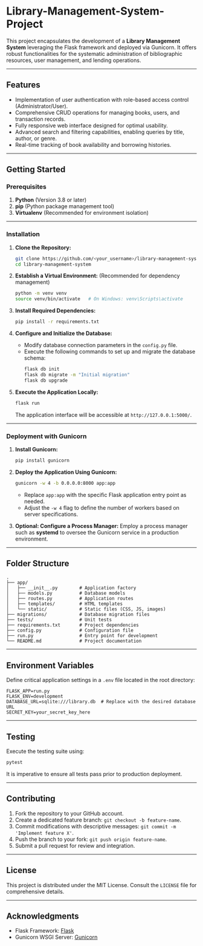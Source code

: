# Library-Management-System-Project

This project encapsulates the development of a **Library Management System** leveraging the Flask framework and deployed via Gunicorn. It offers robust functionalities for the systematic administration of bibliographic resources, user management, and lending operations.

---

## Features

- Implementation of user authentication with role-based access control (Administrator/User).
- Comprehensive CRUD operations for managing books, users, and transaction records.
- Fully responsive web interface designed for optimal usability.
- Advanced search and filtering capabilities, enabling queries by title, author, or genre.
- Real-time tracking of book availability and borrowing histories.

---

## Getting Started

### Prerequisites

1. **Python** (Version 3.8 or later)
2. **pip** (Python package management tool)
3. **Virtualenv** (Recommended for environment isolation)

---

### Installation

1. **Clone the Repository:**
   ```bash
   git clone https://github.com/<your_username>/library-management-system.git
   cd library-management-system
   ```

2. **Establish a Virtual Environment:** (Recommended for dependency management)
   ```bash
   python -m venv venv
   source venv/bin/activate   # On Windows: venv\Scripts\activate
   ```

3. **Install Required Dependencies:**
   ```bash
   pip install -r requirements.txt
   ```

4. **Configure and Initialize the Database:**
   - Modify database connection parameters in the `config.py` file.
   - Execute the following commands to set up and migrate the database schema:
     ```bash
     flask db init
     flask db migrate -m "Initial migration"
     flask db upgrade
     ```

5. **Execute the Application Locally:**
   ```bash
   flask run
   ```
   The application interface will be accessible at `http://127.0.0.1:5000/`.

---

### Deployment with Gunicorn

1. **Install Gunicorn:**
   ```bash
   pip install gunicorn
   ```

2. **Deploy the Application Using Gunicorn:**
   ```bash
   gunicorn -w 4 -b 0.0.0.0:8000 app:app
   ```
   - Replace `app:app` with the specific Flask application entry point as needed.
   - Adjust the `-w 4` flag to define the number of workers based on server specifications.

3. **Optional: Configure a Process Manager:**
   Employ a process manager such as **systemd** to oversee the Gunicorn service in a production environment.

---

## Folder Structure

```
.
├── app/
│   ├── __init__.py        # Application factory
│   ├── models.py          # Database models
│   ├── routes.py          # Application routes
│   ├── templates/         # HTML templates
│   └── static/            # Static files (CSS, JS, images)
├── migrations/            # Database migration files
├── tests/                 # Unit tests
├── requirements.txt       # Project dependencies
├── config.py              # Configuration file
├── run.py                 # Entry point for development
└── README.md              # Project documentation
```

---

## Environment Variables

Define critical application settings in a `.env` file located in the root directory:

```
FLASK_APP=run.py
FLASK_ENV=development
DATABASE_URL=sqlite:///library.db  # Replace with the desired database URL
SECRET_KEY=your_secret_key_here
```

---

## Testing

Execute the testing suite using:
```bash
pytest
```
It is imperative to ensure all tests pass prior to production deployment.

---

## Contributing

1. Fork the repository to your GitHub account.
2. Create a dedicated feature branch: `git checkout -b feature-name`.
3. Commit modifications with descriptive messages: `git commit -m 'Implement feature X'`.
4. Push the branch to your fork: `git push origin feature-name`.
5. Submit a pull request for review and integration.

---

## License

This project is distributed under the MIT License. Consult the `LICENSE` file for comprehensive details.

---

## Acknowledgments

- Flask Framework: [Flask](https://flask.palletsprojects.com/)
- Gunicorn WSGI Server: [Gunicorn](https://gunicorn.org/)


